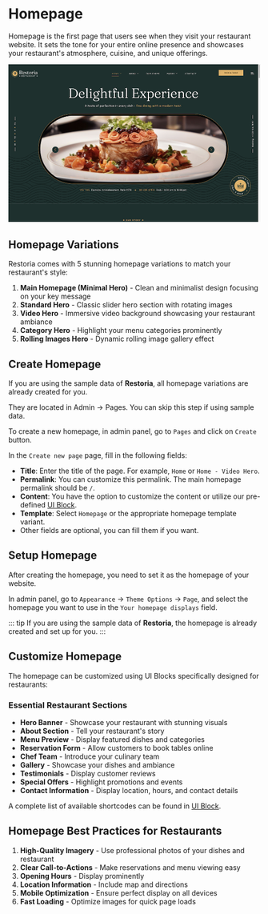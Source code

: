 # Homepage

Homepage is the first page that users see when they visit your restaurant website. It sets the tone for your entire online presence and showcases your restaurant's atmosphere, cuisine, and unique offerings.

![Overview](./images/pages/homepage.png)

## Homepage Variations

Restoria comes with 5 stunning homepage variations to match your restaurant's style:

1. **Main Homepage (Minimal Hero)** - Clean and minimalist design focusing on your key message
2. **Standard Hero** - Classic slider hero section with rotating images
3. **Video Hero** - Immersive video background showcasing your restaurant ambiance
4. **Category Hero** - Highlight your menu categories prominently
5. **Rolling Images Hero** - Dynamic rolling image gallery effect

## Create Homepage

If you are using the sample data of **Restoria**, all homepage variations are already created for you.

They are located in Admin -> Pages. You can skip this step if using sample data.

To create a new homepage, in admin panel, go to `Pages` and click on `Create` button.

In the `Create new page` page, fill in the following fields:

- **Title**: Enter the title of the page. For example, `Home` or `Home - Video Hero`.
- **Permalink**: You can customize this permalink. The main homepage permalink should be `/`.
- **Content**: You have the option to customize the content or utilize our pre-defined [UI Block](./usage-ui-block.md).
- **Template**: Select `Homepage` or the appropriate homepage template variant.
- Other fields are optional, you can fill them if you want.

## Setup Homepage

After creating the homepage, you need to set it as the homepage of your website.

In admin panel, go to `Appearance` -> `Theme Options` -> `Page`, and select the homepage you want to use in
the `Your homepage displays` field.

::: tip
If you are using the sample data of **Restoria**, the homepage is already created and set up for you.
:::

## Customize Homepage

The homepage can be customized using UI Blocks specifically designed for restaurants:

### Essential Restaurant Sections

- **Hero Banner** - Showcase your restaurant with stunning visuals
- **About Section** - Tell your restaurant's story
- **Menu Preview** - Display featured dishes and categories
- **Reservation Form** - Allow customers to book tables online
- **Chef Team** - Introduce your culinary team
- **Gallery** - Showcase your dishes and ambiance
- **Testimonials** - Display customer reviews
- **Special Offers** - Highlight promotions and events
- **Contact Information** - Display location, hours, and contact details

A complete list of available shortcodes can be found in [UI Block](./usage-ui-block.md#available-shortcodes).

## Homepage Best Practices for Restaurants

1. **High-Quality Imagery** - Use professional photos of your dishes and restaurant
2. **Clear Call-to-Actions** - Make reservations and menu viewing easy
3. **Opening Hours** - Display prominently
4. **Location Information** - Include map and directions
5. **Mobile Optimization** - Ensure perfect display on all devices
6. **Fast Loading** - Optimize images for quick page loads